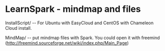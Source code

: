 # LearnSpark - mindmap and files
InstallScript/ -- For Ubuntu with EasyCloud and CentOS with Chameleon Cloud install.

MindMap/ -- put mindmap files with Spark. You could open it with freemind (http://freemind.sourceforge.net/wiki/index.php/Main_Page)
